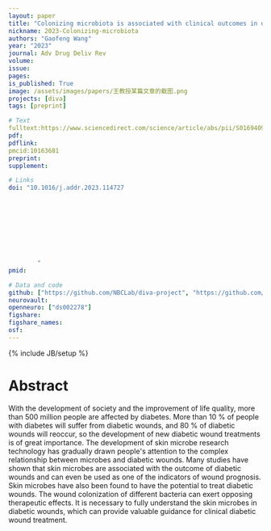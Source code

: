 ```yaml
---
layout: paper
title: "Colonizing microbiota is associated with clinical outcomes in diabetic wound healing"
nickname: 2023-Colonizing-microbiota
authors: "Gaofeng Wang"
year: "2023"
journal: Adv Drug Deliv Rev
volume:
issue:
pages:
is_published: True
image: /assets/images/papers/王教授某篇文章的截图.png
projects: [diva]
tags: [preprint]

# Text
fulltext:https://www.sciencedirect.com/science/article/abs/pii/S0169409X2300042X?via%3Dihub
pdf:
pdflink:
pmcid:10163681
preprint:
supplement:

# Links
doi: "10.1016/j.addr.2023.114727
        
        
        
        
        
        
        
        
        
        "
pmid:

# Data and code
github: ["https://github.com/NBCLab/diva-project", "https://github.com/NBCLab/arithmetic-task", "https://github.com/NBCLab/pyfLoc", "https://github.com/NBCLab/localizer-task", "https://github.com/NBCLab/film-viewing-task", "https://github.com/NBCLab/arithmetic-task", "https://github.com/NBCLab/sorpf-task", "https://github.com/NBCLab/eirt-task", "https://github.com/NBCLab/probabilistic-selection-task"]
neurovault:
openneuro: ["ds002278"]
figshare:
figshare_names:
osf:
---
```

{% include JB/setup %}

# Abstract

With the development of society and the improvement of life quality, more than 500 million people are affected by diabetes. More than 10 % of people with diabetes will suffer from diabetic wounds, and 80 % of diabetic wounds will reoccur, so the development of new diabetic wound treatments is of great importance. The development of skin microbe research technology has gradually drawn people's attention to the complex relationship between microbes and diabetic wounds. Many studies have shown that skin microbes are associated with the outcome of diabetic wounds and can even be used as one of the indicators of wound prognosis. Skin microbes have also been found to have the potential to treat diabetic wounds. The wound colonization of different bacteria can exert opposing therapeutic effects. It is necessary to fully understand the skin microbes in diabetic wounds, which can provide valuable guidance for clinical diabetic wound treatment.
